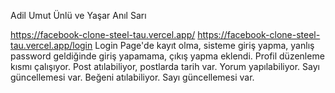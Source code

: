 Adil Umut Ünlü ve Yaşar Anıl Sarı

https://facebook-clone-steel-tau.vercel.app/
https://facebook-clone-steel-tau.vercel.app/login
Login Page'de kayıt olma, sisteme giriş yapma, yanlış password geldiğinde giriş yapamama, çıkış yapma eklendi.
Profil düzenleme kısmı çalışıyor.
Post atılabiliyor, postlarda tarih var.
Yorum yapılabiliyor. Sayı güncellemesi var.
Beğeni atılabiliyor. Sayı güncellemesi var.
